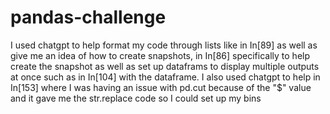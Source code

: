 # pandas-challenge

I used chatgpt to help format my code through lists like in In[89] as well as give me an idea of how to create snapshots, in In[86] specifically to help create the snapshot as well as set up dataframs to display multiple outputs at once such as in In[104] with the dataframe. I also used chatgpt to help in In[153] where I was having an issue with pd.cut because of the "$" value and it gave me the str.replace code so I could set up my bins